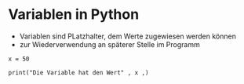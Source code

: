 # Variablen in Python

- Variablen sind PLatzhalter, dem Werte zugewiesen werden können
- zur Wiederverwendung an späterer Stelle im Programm

```
x = 50

print("Die Variable hat den Wert" , x ,)
```
